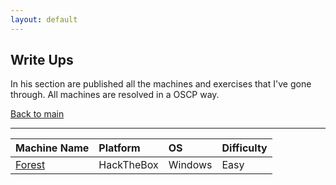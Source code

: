 ```yaml
---
layout: default
---
```


## Write Ups

In his section are published all the machines and exercises that I've gone through. All machines are resolved in a OSCP way.

[Back to main](./index.md)

* * *

| Machine Name | Platform    | OS | Difficulty|   
|:-------------|:------------|:------- |:----------
| [Forest](./writeups/forest.html)  | HackTheBox | Windows | Easy |